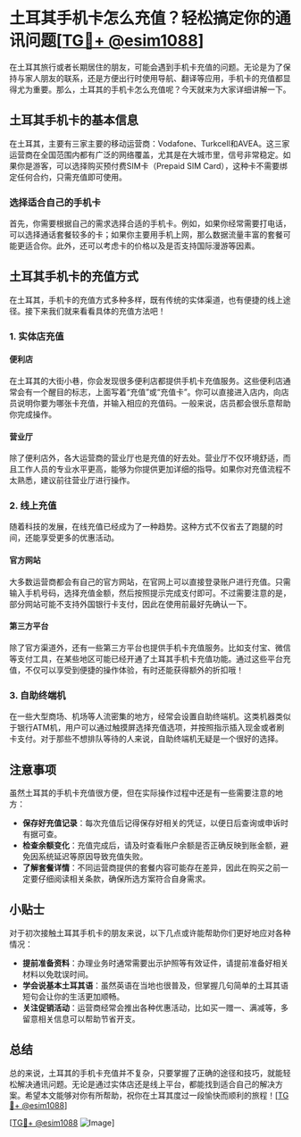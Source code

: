 # 土耳其手机卡怎么充值？轻松搞定你的通讯问题[[TG💪+ @esim1088](https://t.me/s/esim1088)]

在土耳其旅行或者长期居住的朋友，可能会遇到手机卡充值的问题。无论是为了保持与家人朋友的联系，还是方便出行时使用导航、翻译等应用，手机卡的充值都显得尤为重要。那么，土耳其的手机卡怎么充值呢？今天就来为大家详细讲解一下。

## 土耳其手机卡的基本信息

在土耳其，主要有三家主要的移动运营商：Vodafone、Turkcell和AVEA。这三家运营商在全国范围内都有广泛的网络覆盖，尤其是在大城市里，信号非常稳定。如果你是游客，可以选择购买预付费SIM卡（Prepaid SIM Card），这种卡不需要绑定任何合约，只需充值即可使用。

### 选择适合自己的手机卡

首先，你需要根据自己的需求选择合适的手机卡。例如，如果你经常需要打电话，可以选择通话套餐较多的卡；如果你主要用手机上网，那么数据流量丰富的套餐可能更适合你。此外，还可以考虑卡的价格以及是否支持国际漫游等因素。

## 土耳其手机卡的充值方式

在土耳其，手机卡的充值方式多种多样，既有传统的实体渠道，也有便捷的线上途径。接下来我们就来看看具体的充值方法吧！

### 1. 实体店充值

#### 便利店
在土耳其的大街小巷，你会发现很多便利店都提供手机卡充值服务。这些便利店通常会有一个醒目的标志，上面写着“充值”或“充值卡”。你可以直接进入店内，向店员说明你要为哪张卡充值，并输入相应的充值码。一般来说，店员都会很乐意帮助你完成操作。

#### 营业厅
除了便利店外，各大运营商的营业厅也是充值的好去处。营业厅不仅环境舒适，而且工作人员的专业水平更高，能够为你提供更加详细的指导。如果你对充值流程不太熟悉，建议前往营业厅进行操作。

### 2. 线上充值

随着科技的发展，在线充值已经成为了一种趋势。这种方式不仅省去了跑腿的时间，还能享受更多的优惠活动。

#### 官方网站
大多数运营商都会有自己的官方网站，在官网上可以直接登录账户进行充值。只需输入手机号码，选择充值金额，然后按照提示完成支付即可。不过需要注意的是，部分网站可能不支持外国银行卡支付，因此在使用前最好先确认一下。

#### 第三方平台
除了官方渠道外，还有一些第三方平台也提供手机卡充值服务。比如支付宝、微信等支付工具，在某些地区可能已经开通了土耳其手机卡充值功能。通过这些平台充值，不仅可以享受到便捷的操作体验，有时还能获得额外的折扣哦！

### 3. 自助终端机

在一些大型商场、机场等人流密集的地方，经常会设置自助终端机。这类机器类似于银行ATM机，用户可以通过触摸屏选择充值选项，并按照指示插入现金或者刷卡支付。对于那些不想排队等待的人来说，自助终端机无疑是一个很好的选择。

## 注意事项

虽然土耳其的手机卡充值很方便，但在实际操作过程中还是有一些需要注意的地方：

- **保存好充值记录**：每次充值后记得保存好相关的凭证，以便日后查询或申诉时有据可查。
- **检查余额变化**：充值完成后，请及时查看账户余额是否正确反映到账金额，避免因系统延迟等原因导致充值失败。
- **了解套餐详情**：不同运营商提供的套餐内容可能存在差异，因此在购买之前一定要仔细阅读相关条款，确保所选方案符合自身需求。

## 小贴士

对于初次接触土耳其手机卡的朋友来说，以下几点或许能帮助你们更好地应对各种情况：

- **提前准备资料**：办理业务时通常需要出示护照等有效证件，请提前准备好相关材料以免耽误时间。
- **学会说基本土耳其语**：虽然英语在当地也很普及，但掌握几句简单的土耳其语短句会让你的生活更加顺畅。
- **关注促销活动**：运营商经常会推出各种优惠活动，比如买一赠一、满减等，多留意相关信息可以帮助节省开支。

## 总结

总的来说，土耳其的手机卡充值并不复杂，只要掌握了正确的途径和技巧，就能轻松解决通讯问题。无论是通过实体店还是线上平台，都能找到适合自己的解决方案。希望本文能够对你有所帮助，祝你在土耳其度过一段愉快而顺利的旅程！[[TG💪+ @esim1088](https://t.me/s/esim1088)]

[[TG💪+ @esim1088](https://t.me/s/esim1088) ![Image](https://i.postimg.cc/4NQfJmqS/Snipaste-2025-05-13-00-14-12.png)]